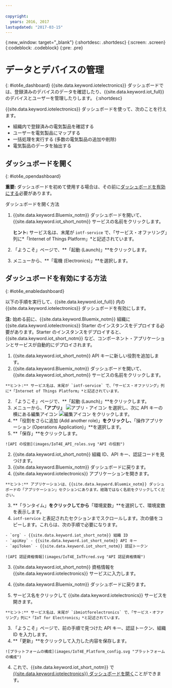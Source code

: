 ```yaml
---

copyright:
  years: 2016, 2017
lastupdated: "2017-03-15"
---
```


<!-- Common attributes used in the template are defined as follows: -->
{:new_window: target="\_blank"}
{:shortdesc: .shortdesc}
{:screen: .screen}
{:codeblock: .codeblock}
{:pre: .pre}

# データとデバイスの管理
{: #iot4e_dashboard}
{{site.data.keyword.iotelectronics}} ダッシュボードでは、登録済みのデバイスのデータを確認したり、{{site.data.keyword.iot_full}} のデバイスとユーザーを管理したりします。
{:shortdesc}

{{site.data.keyword.iotelectronics}} ダッシュボードを使って、次のことを行えます。
- 組織内で登録済みの電気製品を確認する
- ユーザーを電気製品にマップする
- 一括処理を実行する (多数の電気製品の追加や削除)
- 電気製品のデータを抽出する

## ダッシュボードを開く
{: #iot4e_opendashboard}

**重要:** ダッシュボードを初めて使用する場合は、その前に[ダッシュボードを有効にする](#iot4e_enabledashboard)必要があります。

ダッシュボードを開く方法
1. {{site.data.keyword.Bluemix_notm}} ダッシュボードを開いて、{{site.data.keyword.iot_short_notm}} サービスの名前をクリックします。  

    **ヒント:** サービス名は、末尾が `iotf-service` で、「サービス・オファリング」列に*「Internet of Things Platform」*と記述されています。
2. 「ようこそ」ページで、**「起動 (Launch)」**をクリックします。
3. メニューから、**「電機 (Electronics)」**を選択します。

## ダッシュボードを有効にする方法
{: #iot4e_enabledashboard}

以下の手順を実行して、{{site.data.keyword.iot_full}} 内の {{site.data.keyword.iotelectronics}} ダッシュボードを有効にします。

  **注:** 始める前に、{{site.data.keyword.Bluemix_notm}} 組織に {{site.data.keyword.iotelectronics}} Starter のインスタンスをデプロイする必要があります。Starter のインスタンスをデプロイすると、{{site.data.keyword.iot_short_notm}} など、コンポーネント・アプリケーションとサービスが自動的にデプロイされます。

1. {{site.data.keyword.iot_short_notm}} API キーに新しい役割を追加します。
  1. {{site.data.keyword.Bluemix_notm}} ダッシュボードを開いて、{{site.data.keyword.iot_short_notm}} サービスの名前をクリックします。  

    **ヒント:** サービス名は、末尾が `iotf-service` で、「サービス・オファリング」列に*「Internet of Things Platform」*と記述されています。
  2. 「ようこそ」ページで、**「起動 (Launch)」**をクリックします。
  3. メニューから、**「アプリ」** ![アプリ・アイコン](images/IOT_Icons_apps2.svg "「アプリ」アイコン") を選択し、次に API キーの横にある編集アイコン ![編集アイコン](images/IOT_Icons_Edit_Active_50.svg "編集アイコン") をクリックします。
  4. **「役割をさらに追加 (Add another role)」**をクリックし、**「操作アプリケーション (Operations Application)」**を選択します。
  5. **「保存」**をクリックします。

    ![API の役割](images/IoT4E_API_roles.svg "API の役割")

2. {{site.data.keyword.iot_short_notm}} 組織 ID、API キー、認証コードを見つけます。
  1. {{site.data.keyword.Bluemix_notm}} ダッシュボードに戻ります。
  2. {{site.data.keyword.iotelectronics}} アプリケーションを開きます。

    **ヒント:** アプリケーションは、{{site.data.keyword.Bluemix_notm}} ダッシュボードの「アプリケーション」セクションにあります。経路ではなく名前をクリックしてください。
  3. **「ランタイム」**をクリックしてから**「環境変数」**を選択して、環境変数を表示します。
  4. `iotf-service` と表記されたセクションまでスクロールします。次の値をコピーします。これらは、次の手順で必要になります。

    - `org` - {{site.data.keyword.iot_short_notm}} 組織 ID
    - `apiKey` - {{site.data.keyword.iot_short_notm}} API キー
    - `apiToken` - {{site.data.keyword.iot_short_notm}} 認証トークン  

    ![API 認証資格情報](images/IoT4E_IoTFcred.svg "API 認証資格情報")

3. {{site.data.keyword.iot_short_notm}} 資格情報を {{site.data.keyword.iotelectronics}} サービスに入力します。

  1. {{site.data.keyword.Bluemix_notm}} ダッシュボードに戻ります。
  2. サービス名をクリックして {{site.data.keyword.iotelectronics}} サービスを開きます。

    **ヒント:** サービス名は、末尾が `ibmiotforelectronics` で、「サービス・オファリング」列に*「IoT for Electronics」*と記述されています。
  3. 「ようこそ」ページで、前の手順で見つけた API キー、認証トークン、組織 ID を入力します。
  4. **「更新」**をクリックして入力した内容を保存します。

    ![プラットフォームの構成](images/IoT4E_Platform_config.svg "プラットフォームの構成")

4. これで、{{site.data.keyword.iot_short_notm}} で [{{site.data.keyword.iotelectronics}} ダッシュボードを開く](#iot4e_opendashboard)ことができます。
